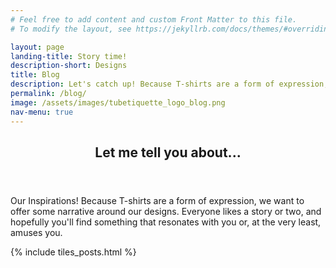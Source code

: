 ```yaml
---
# Feel free to add content and custom Front Matter to this file.
# To modify the layout, see https://jekyllrb.com/docs/themes/#overriding-theme-defaults

layout: page
landing-title: Story time!
description-short: Designs
title: Blog
description: Let's catch up! Because T-shirts are a form of expression, we want to offer some narrative around our designs on our blog.
permalink: /blog/
image: /assets/images/tubetiquette_logo_blog.png
nav-menu: true
---
```

<!-- Main -->
<div id="main" class="alt">

<section id="one">
	<div class="inner">
		<header> <!--class="major"-->
			<h1>Let me tell you about...</h1>
		</header>

<p>Our Inspirations! Because T-shirts are a form of expression, we want to offer some narrative around our designs. Everyone likes a story or two, and hopefully you'll find something that resonates with you or, at the very least, amuses you. <!--We write about the inspirations, the production, and anything that is loosely related to social niceties. It's not going to be just <a href="https://www.youtube.com/watch?v=A1FTqn0e_fc">cat videos</a>. Promise. --> 
</p>

{% include tiles_posts.html %}

</div><!--inner-->
</section><!--one-->
</div> <!--main-->


